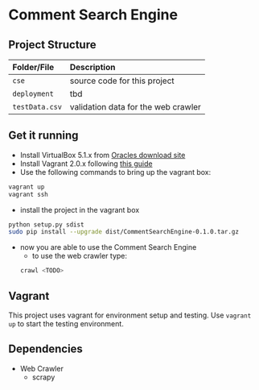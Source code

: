 # Comment Search Engine

## Project Structure

| Folder/File | Description |
|:-|:-|
| `cse` | source code for this project |
| `deployment` | tbd |
| `testData.csv` | validation data for the web crawler |

<!-- | `data` | downloaded data of the web crawler | -->


## Get it running

- Install VirtualBox 5.1.x from [Oracles download site](https://www.virtualbox.org/wiki/Download_Old_Builds_5_1)
- Install Vagrant 2.0.x following [this guide](https://www.vagrantup.com/intro/getting-started/index.html)
- Use the following commands to bring up the vagrant box:

```bash
vagrant up
vagrant ssh
```

- install the project in the vagrant box

```bash
python setup.py sdist
sudo pip install --upgrade dist/CommentSearchEngine-0.1.0.tar.gz
```

- now you are able to use the Comment Search Engine
  - to use the web crawler type: 
  ```bash
  crawl <TODO>
  ```

## Vagrant

This project uses vagrant for environment setup and testing. Use `vagrant up` to start the testing environment.

## Dependencies

- Web Crawler
  - scrapy
